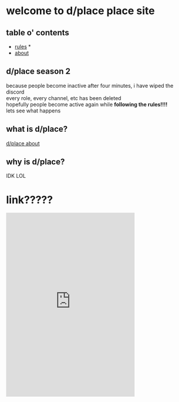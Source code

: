 # welcome to d/place place site

## table o' contents
- [rules](https://dplace.jased.xyz/rules.html) *
- [about](https://dplace.jased.xyz/about.html)

## d/place season 2
because people become inactive after four minutes, i have wiped the discord<br/>
every role, every channel, etc has been deleted<br/>
hopefully people become active again while **following the rules!!!!**<br/>
lets see what happens

## what is d/place?
[d/place about](https://dplace.jased.xyz/about.html)

## why is d/place?
IDK LOL

# link?????
<iframe 
    src="https://discord.com/widget?id=1096605284631334972&theme=dark" 
    width="350" height="500" 
    allowtransparency="true" 
    frameborder="0" 
    sandbox="allow-popups allow-popups-to-escape-sandbox allow-same-origin allow-scripts"
></iframe>
